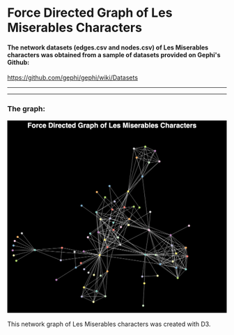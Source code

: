 # Force Directed Graph of Les Miserables Characters

#### The network datasets (edges.csv and nodes.csv) of Les Miserables characters was obtained from a sample of datasets provided on Gephi's Github:
https://github.com/gephi/gephi/wiki/Datasets
____


___


### The graph:
![image](LeMis_graph.png)



This network graph of Les Miserables characters was created with D3. 

